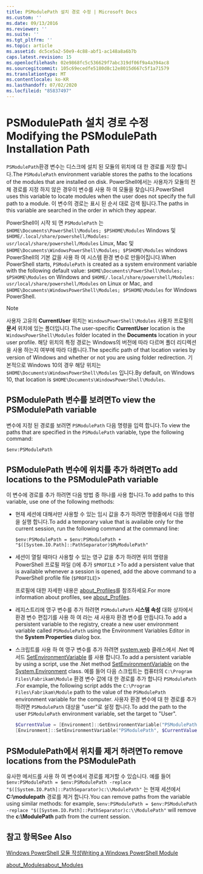 ```yaml
---
title: PSModulePath 설치 경로 수정 | Microsoft Docs
ms.custom: ''
ms.date: 09/13/2016
ms.reviewer: ''
ms.suite: ''
ms.tgt_pltfrm: ''
ms.topic: article
ms.assetid: dc5ce5a2-50e9-4c88-abf1-ac148a8a6b7b
caps.latest.revision: 15
ms.openlocfilehash: 02e9868fc5c536629f7abc319df06f9a4a394ac8
ms.sourcegitcommit: 105c69ecedfe5180d8c12e8015d667c5f1a71579
ms.translationtype: MT
ms.contentlocale: ko-KR
ms.lasthandoff: 07/02/2020
ms.locfileid: "85837497"
---
```

# <a name="modifying-the-psmodulepath-installation-path"></a><span data-ttu-id="768b6-102">PSModulePath 설치 경로 수정</span><span class="sxs-lookup"><span data-stu-id="768b6-102">Modifying the PSModulePath Installation Path</span></span>

<span data-ttu-id="768b6-103">`PSModulePath`환경 변수는 디스크에 설치 된 모듈의 위치에 대 한 경로를 저장 합니다.</span><span class="sxs-lookup"><span data-stu-id="768b6-103">The `PSModulePath` environment variable stores the paths to the locations of the modules that are installed on disk.</span></span> <span data-ttu-id="768b6-104">PowerShell에서는 사용자가 모듈의 전체 경로를 지정 하지 않은 경우이 변수를 사용 하 여 모듈을 찾습니다.</span><span class="sxs-lookup"><span data-stu-id="768b6-104">PowerShell uses this variable to locate modules when the user does not specify the full path to a module.</span></span> <span data-ttu-id="768b6-105">이 변수의 경로는 표시 된 순서 대로 검색 됩니다.</span><span class="sxs-lookup"><span data-stu-id="768b6-105">The paths in this variable are searched in the order in which they appear.</span></span>

<span data-ttu-id="768b6-106">PowerShell이 시작 되 면 `PSModulePath` 는 `$HOME\Documents\PowerShell\Modules; $PSHOME\Modules` Windows 및 `$HOME/.local/share/powershell/Modules: usr/local/share/powershell/Modules` Linux, Mac 및 `$HOME\Documents\WindowsPowerShell\Modules; $PSHOME\Modules` windows PowerShell의 기본 값을 사용 하 여 시스템 환경 변수로 만들어집니다.</span><span class="sxs-lookup"><span data-stu-id="768b6-106">When PowerShell starts, `PSModulePath` is created as a system environment variable with the following default value: `$HOME\Documents\PowerShell\Modules; $PSHOME\Modules` on Windows and `$HOME/.local/share/powershell/Modules: usr/local/share/powershell/Modules` on Linux or Mac, and `$HOME\Documents\WindowsPowerShell\Modules; $PSHOME\Modules` for Windows PowerShell.</span></span>

> [!NOTE]
> <span data-ttu-id="768b6-107">사용자 고유의 **CurrentUser** 위치는 `WindowsPowerShell\Modules` 사용자 프로필의 **문서** 위치에 있는 폴더입니다.</span><span class="sxs-lookup"><span data-stu-id="768b6-107">The user-specific **CurrentUser** location is the `WindowsPowerShell\Modules` folder located in the **Documents** location in your user profile.</span></span> <span data-ttu-id="768b6-108">해당 위치의 특정 경로는 Windows의 버전에 따라 다르며 폴더 리디렉션을 사용 하는지 여부에 따라 다릅니다.</span><span class="sxs-lookup"><span data-stu-id="768b6-108">The specific path of that location varies by version of Windows and whether or not you are using folder redirection.</span></span> <span data-ttu-id="768b6-109">기본적으로 Windows 10의 경우 해당 위치는 `$HOME\Documents\WindowsPowerShell\Modules` 입니다.</span><span class="sxs-lookup"><span data-stu-id="768b6-109">By default, on Windows 10, that location is `$HOME\Documents\WindowsPowerShell\Modules`.</span></span>

## <a name="to-view-the-psmodulepath-variable"></a><span data-ttu-id="768b6-110">PSModulePath 변수를 보려면</span><span class="sxs-lookup"><span data-stu-id="768b6-110">To view the PSModulePath variable</span></span>

<span data-ttu-id="768b6-111">변수에 지정 된 경로를 보려면 `PSModulePath` 다음 명령을 입력 합니다.</span><span class="sxs-lookup"><span data-stu-id="768b6-111">To view the paths that are specified in the `PSModulePath` variable, type the following command:</span></span>

`$env:PSModulePath`

## <a name="to-add-locations-to-the-psmodulepath-variable"></a><span data-ttu-id="768b6-112">PSModulePath 변수에 위치를 추가 하려면</span><span class="sxs-lookup"><span data-stu-id="768b6-112">To add locations to the PSModulePath variable</span></span>

<span data-ttu-id="768b6-113">이 변수에 경로를 추가 하려면 다음 방법 중 하나를 사용 합니다.</span><span class="sxs-lookup"><span data-stu-id="768b6-113">To add paths to this variable, use one of the following methods:</span></span>

- <span data-ttu-id="768b6-114">현재 세션에 대해서만 사용할 수 있는 임시 값을 추가 하려면 명령줄에서 다음 명령을 실행 합니다.</span><span class="sxs-lookup"><span data-stu-id="768b6-114">To add a temporary value that is available only for the current session, run the following command at the command line:</span></span>

  `$env:PSModulePath = $env:PSModulePath + "$([System.IO.Path]::PathSeparator)$MyModulePath"`

- <span data-ttu-id="768b6-115">세션이 열릴 때마다 사용할 수 있는 영구 값을 추가 하려면 위의 명령을 PowerShell 프로필 파일 ()에 추가 `$PROFILE` ></span><span class="sxs-lookup"><span data-stu-id="768b6-115">To add a persistent value that is available whenever a session is opened, add the above command to a PowerShell profile file (`$PROFILE`)></span></span>

  <span data-ttu-id="768b6-116">프로필에 대한 자세한 내용은 [about_Profiles](/powershell/module/microsoft.powershell.core/about/about_profiles)를 참조하세요.</span><span class="sxs-lookup"><span data-stu-id="768b6-116">For more information about profiles, see [about_Profiles](/powershell/module/microsoft.powershell.core/about/about_profiles).</span></span>

- <span data-ttu-id="768b6-117">레지스트리에 영구 변수를 추가 하려면 `PSModulePath` **시스템 속성** 대화 상자에서 환경 변수 편집기를 사용 하 여 라는 새 사용자 환경 변수를 만듭니다.</span><span class="sxs-lookup"><span data-stu-id="768b6-117">To add a persistent variable to the registry, create a new user environment variable called `PSModulePath` using the Environment Variables Editor in the **System Properties** dialog box.</span></span>

- <span data-ttu-id="768b6-118">스크립트를 사용 하 여 영구 변수를 추가 하려면 [system.web](/dotnet/api/system.environment) 클래스에서 .Net 메서드 [SetEnvironmentVariable](/dotnet/api/system.environment.setenvironmentvariable) 를 사용 합니다.</span><span class="sxs-lookup"><span data-stu-id="768b6-118">To add a persistent variable by using a script, use the .Net method [SetEnvironmentVariable](/dotnet/api/system.environment.setenvironmentvariable) on the [System.Environment](/dotnet/api/system.environment) class.</span></span> <span data-ttu-id="768b6-119">예를 들어 다음 스크립트는 컴퓨터의 `C:\Program Files\Fabrikam\Module` 환경 변수 값에 대 한 경로를 추가 합니다 `PSModulePath` .</span><span class="sxs-lookup"><span data-stu-id="768b6-119">For example, the following script adds the `C:\Program Files\Fabrikam\Module` path to the value of the `PSModulePath` environment variable for the computer.</span></span> <span data-ttu-id="768b6-120">사용자 환경 변수에 대 한 경로를 추가 하려면 `PSModulePath` 대상을 "user"로 설정 합니다.</span><span class="sxs-lookup"><span data-stu-id="768b6-120">To add the path to the user `PSModulePath` environment variable, set the target to "User".</span></span>

  ```powershell
  $CurrentValue = [Environment]::GetEnvironmentVariable("PSModulePath", "Machine")
  [Environment]::SetEnvironmentVariable("PSModulePath", $CurrentValue + [System.IO.Path]::PathSeparator + "C:\Program Files\Fabrikam\Modules", "Machine")

  ```

## <a name="to-remove-locations-from-the-psmodulepath"></a><span data-ttu-id="768b6-121">PSModulePath에서 위치를 제거 하려면</span><span class="sxs-lookup"><span data-stu-id="768b6-121">To remove locations from the PSModulePath</span></span>

<span data-ttu-id="768b6-122">유사한 메서드를 사용 하 여 변수에서 경로를 제거할 수 있습니다. 예를 들어 `$env:PSModulePath = $env:PSModulePath -replace "$([System.IO.Path]::PathSeparator)c:\\ModulePath"` 는 현재 세션에서 **C:\modulepath** 경로를 제거 합니다.</span><span class="sxs-lookup"><span data-stu-id="768b6-122">You can remove paths from the variable using similar methods: for example, `$env:PSModulePath = $env:PSModulePath -replace "$([System.IO.Path]::PathSeparator)c:\\ModulePath"` will remove the **c:\ModulePath** path from the current session.</span></span>

## <a name="see-also"></a><span data-ttu-id="768b6-123">참고 항목</span><span class="sxs-lookup"><span data-stu-id="768b6-123">See Also</span></span>

[<span data-ttu-id="768b6-124">Windows PowerShell 모듈 작성</span><span class="sxs-lookup"><span data-stu-id="768b6-124">Writing a Windows PowerShell Module</span></span>](./writing-a-windows-powershell-module.md)

[<span data-ttu-id="768b6-125">about_Modules</span><span class="sxs-lookup"><span data-stu-id="768b6-125">about_Modules</span></span>](/powershell/module/microsoft.powershell.core/about/about_modules)
